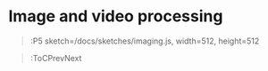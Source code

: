 # Image and video processing
> :P5 sketch=/docs/sketches/imaging.js, width=512, height=512

> :ToCPrevNext